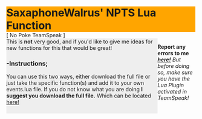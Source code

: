 <html>
<body>
<div id='container' style='width:500px'>

<div id='header' style='background-color:#FFA500;'>
<h1 style='margin-bottom:0;'>SaxaphoneWalrus' NPTS Lua Function</h1></div>
[ No Poke TeamSpeak ]

<div id='content' style='background-color:#EEEEEE;height:200px;width:400px;float:left;'>
This is <b>not</b> very good, and if you'd like to give me ideas for new functions for this that would be great!

<h3>-Instructions;</h3>
You can use this two ways, either download the full file or just take the specific function(s) and add it to your own events.lua file.
If you do not know what you are doing <b>I suggest you download the full file.</b> Which can be located <a href='https://www.dropbox.com/sh/funtqery4p2519f/OBcniGUX4_' target='_blank'>here!</a>


</div>


<b>Report any errors to me <i><a href='http://shotbow.net/forum/conversations/add?to=SaxaphoneWalrus' target='_blank'>here!</a></i></b>
<i>But before doing so, make sure you have the Lua Plugin activated in TeamSpeak!</i>
 
</body>
</html>
